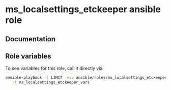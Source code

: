 # ms_localsettings_etckeeper ansible role
## Documentation

## Role variables
To see variables for this role, call it directly via
```bash
ansible-playbook -l LIMIT -vvv ansible/roles/ms_localsettings_etckeeper/role.yml \
   -t ms_localsettings_etckeeper_vars
```
